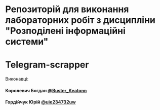 # Репозиторій для виконання лабораторних робіт з дисципліни "Розподілені інформаційні системи"

# Telegram-scrapper

Виконавці:
#### Королевич Богдан [@Buster_Keatonn](https://t.me/Buster_Keatonn)
#### Гордійчук Юрій [@uie234732uw](https://t.me/uie234732uw)
